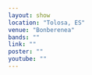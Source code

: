 ```yaml
---
layout: show
location: "Tolosa, ES"
venue: "Bonberenea"
bands: ""
link: ""
poster: ""
youtube: ""
---
```



